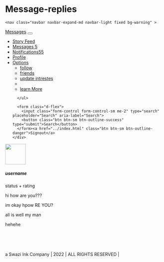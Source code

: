 # Message-replies
<!DOCTYPE html>
<html>
<head>
	<title>Swazi Ink| Home</title>
	<link rel="stylesheet" type="text/css" href="../bootstrap/bootstrap.css">
	<link rel="stylesheet" type="text/css" href="../css/stylesheet.css">
</head>
<body>

	<nav class="navbar navbar-expand-md navbar-light fixed bg-warning" >
  <div class="container-fluid">
    <a class="navbar-brand active" href="#">Messages</a>
    <button class="navbar-toggler" type="button" data-bs-toggle="collapse" data-bs-target="#navbarCollapse" aria-controls="navbarCollapse" aria-expanded="false" aria-label="Toggle navigation">
      <span class="navbar-toggler-icon"></span>
    </button>
    <div class="collapse navbar-collapse" id="navbarCollapse">
      <ul class="navbar-nav me-auto mb-2 mb-md-0">
        <li class="nav-item">
          <a class="nav-link" aria-current="page" href="#">Story Feed</a>
        </li>
        <li class="nav-item">
          <a class="nav-link active" href="#">Messages <span class="badge">5</span></a>
        </li>
        <li class="nav-item">
          <a class="nav-link" href="#" tabindex="-1" aria-disabled="true">Notifications<span class="badge">55</span> </a>
        </li>
        <li class="nav-item">
          <a class="nav-link" href="">Profile</a>
        </li>
        <li class="dropdown">
              <a class="dropdown-toggle sm-hidden" data-toggle="dropdown" href=""> Options<span class="caret"></span></a>
             <ul class="dropdown-menu">
             <li><a href="#">follow</a></li>
             <li><a href="#">friends</a></li>
             <li><a href="#">update intrestes</a></li>
             <li class="divider"></li>
             <li><a href="#">learn More</a></li>
             </ul>
        </li>
        
      </ul>
     
      <form class="d-flex">
        <input class="form-control form-control-sm me-2" type="search" placeholder="Search" aria-label="Search">
        <button class="btn btn-sm btn-outline-success" type="submit">Search</button> 
      </form><a href="../index.html" class="btn btn-sm btn-outline-danger">Signout</a>
    </div>
  </div>
</nav>


<main class="flex-shrink-0">
  <div class="asticky-container">


<div class="">
  <div class="bg-gray"><img width="66" height="66" class="float-start" src="../img/user.ico">
    <div style="padding-left: 76 rem; padding-bottom: 6 rem;" class="">
  <h5>username</h5>
  <p>status + rating</p></div></div>
<!-- messages from database -->
  <div class=" message-tile">
    <p class=" message-received">hi how are you???</p>
    <p class="message-reply text-end">im okay hpow RE YOU?</p>
    <p class="message-received">all is well my man</p>
    <p class="message-reply text-end">hehehe</p>


    
  </div>
  
</div>



  </div>
</main>




<br><br><br>





<footer class="footer text-center mt-auto py-3 bg-light">
  <div class="container">
    <span class="text-dark"> a Swazi Ink Company | 2022 | ALL RIGHTS RESERVED | </span>
  </div>
</footer>

<script src="../bootstrap/bootstrap.bundle.min.js"></script>
</body>
</html>
